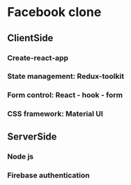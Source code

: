 # Facebook clone
## ClientSide
### Create-react-app
### State management: Redux-toolkit
### Form control: React - hook - form
### CSS framework: Material UI
## ServerSide
### Node js
### Firebase authentication
